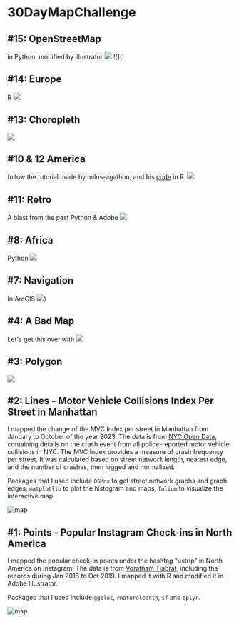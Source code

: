 



# 30DayMapChallenge

## #15: OpenStreetMap
in Python, modified by illustrator
![](https://github.com/cyber-hbliu/30DayMapChallenge/blob/8b76366591a49b0bfc720b0b7b1ea87b3d896351/15/city_isochrone_map.png)
![](

## #14: Europe
R
![](https://github.com/cyber-hbliu/30DayMapChallenge/blob/da9eaab8143e256958efa1ba0fbc04204bd05934/14/europe_map.png)

## #13: Choropleth
![](https://github.com/cyber-hbliu/30DayMapChallenge/blob/31d5588b463b7e65233532888a49386ce05b6fba/13/choropleth_1.png)

## #10 & 12 America
follow the tutorial made by milos-agathon, and his [code](https://github.com/milos-agathon/mapping-wind-wtih-r/tree/main) in R.
![](https://github.com/cyber-hbliu/30DayMapChallenge/blob/a84ab9e1da2a996497063df60107908382ead07b/10%20%26%2012/america_map.png)


## #11: Retro
A blast from the past
Python & Adobe
![](https://github.com/cyber-hbliu/30DayMapChallenge/blob/67c3128ee46b0f09ba0d713341480d334aee2a6b/11/migrants_map.png)
## #8: Africa
Python
![](https://github.com/cyber-hbliu/30DayMapChallenge/blob/11bc7f65ffc7faaf0d0d7026809395a81af1bb77/8/1.gif)

## #7: Navigation
In ArcGIS
![](https://github.com/cyber-hbliu/30DayMapChallenge/blob/161b139e6a651b7a1e97548689a4f614b39cbbc7/7/yosemite.png))

## #4: A Bad Map
Let's get this over with
![](https://github.com/cyber-hbliu/30DayMapChallenge/blob/bcb8ef109fc8c440c21683200b1442c7ccbc5651/4/map.png)

## #3: Polygon

![](https://github.com/cyber-hbliu/30DayMapChallenge/blob/a3dd4fd32e9c2a7e52c21d58ff31a9bdfc54b0a3/3/map.png)






## #2: Lines - Motor Vehicle Collisions Index Per Street in Manhattan

I mapped the change of the MVC Index per street in Manhattan from January to October of the year 2023. The data is from [NYC Open Data](https://data.cityofnewyork.us/Public-Safety/Motor-Vehicle-Collisions-Crashes/h9gi-nx95), containing details on the crash event from all police-reported motor vehicle collisions in NYC. The MVC Index provides a measure of crash frequency per street. It was calculated based on street network length, nearest edge, and the number of crashes, then logged and normalized.

Packages that I used include `OSMnx` to get street network graphs and graph edges, `matplotlib` to plot the histogram and maps, `folium` to visualize the interactive map.

![map](https://github.com/cyber-hbliu/30DayMapChallenge/blob/260b059e83e6f1ac74e942f3724594e099f550cc/2/1.gif)


## #1: Points - Popular Instagram Check-ins in North America

I mapped the popular check-in points under the hashtag "ustrip" in North America on Instagram. The data is from [Voratham Tiabrat](https://zenodo.org/records/3530864#.Y9Y5itJBwUE), including the records during Jan 2016 to Oct 2019. I mapped it with R and modified it in Adobe Illustrator. 

Packages that I used include `ggplot`, `rnaturalearth`, `sf` and `dplyr`.

![map](https://github.com/cyber-hbliu/30DayMapChallenge/blob/1f28f8f404d33ab921691dc18219d583cce79363/1/map.png)




